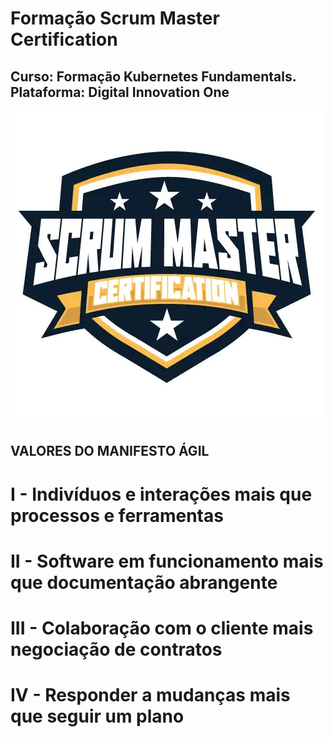 # Formação Scrum Master Certification
## Curso: Formação Kubernetes Fundamentals. Plataforma: Digital Innovation One
![ScrumMaster](https://raw.githubusercontent.com/agsilvamhm/ScrumMaster/main/imagens/logo.webp)

## VALORES DO MANIFESTO ÁGIL
#   I - Indivíduos e interações   mais que processos e ferramentas
#  II - Software em funcionamento mais que documentação abrangente
# III - Colaboração com o cliente mais negociação de contratos
#  IV - Responder a mudanças      mais que seguir um plano
